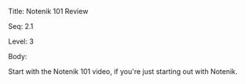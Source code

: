 Title:  Notenik 101 Review

Seq:    2.1

Level:  3

Body:

Start with the Notenik 101 video, if you're just starting out with Notenik. 
